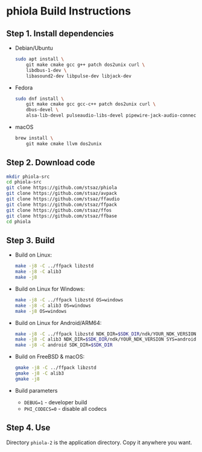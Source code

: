 # phiola Build Instructions

## Step 1. Install dependencies

* Debian/Ubuntu

	```sh
	sudo apt install \
		git make cmake gcc g++ patch dos2unix curl \
		libdbus-1-dev \
		libasound2-dev libpulse-dev libjack-dev
	```

* Fedora

	```sh
	sudo dnf install \
		git make cmake gcc gcc-c++ patch dos2unix curl \
		dbus-devel \
		alsa-lib-devel pulseaudio-libs-devel pipewire-jack-audio-connection-kit-devel
	```

* macOS

	```sh
	brew install \
		git make cmake llvm dos2unix
	```


## Step 2. Download code

```sh
mkdir phiola-src
cd phiola-src
git clone https://github.com/stsaz/phiola
git clone https://github.com/stsaz/avpack
git clone https://github.com/stsaz/ffaudio
git clone https://github.com/stsaz/ffpack
git clone https://github.com/stsaz/ffos
git clone https://github.com/stsaz/ffbase
cd phiola
```


## Step 3. Build

* Build on Linux:

	```sh
	make -j8 -C ../ffpack libzstd
	make -j8 -C alib3
	make -j8
	```

* Build on Linux for Windows:

	```sh
	make -j8 -C ../ffpack libzstd OS=windows
	make -j8 -C alib3 OS=windows
	make -j8 OS=windows
	```

* Build on Linux for Android/ARM64:

	```sh
	make -j8 -C ../ffpack libzstd NDK_DIR=$SDK_DIR/ndk/YOUR_NDK_VERSION SYS=android CPU=arm64
	make -j8 -C alib3 NDK_DIR=$SDK_DIR/ndk/YOUR_NDK_VERSION SYS=android CPU=arm64
	make -j8 -C android SDK_DIR=$SDK_DIR
	```

* Build on FreeBSD & macOS:

	```sh
	gmake -j8 -C ../ffpack libzstd
	gmake -j8 -C alib3
	gmake -j8
	```

* Build parameters

	* `DEBUG=1` - developer build
	* `PHI_CODECS=0` - disable all codecs


## Step 4. Use

Directory `phiola-2` is the application directory.  Copy it anywhere you want.
